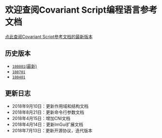 # 欢迎查阅Covariant Script编程语言参考文档
[点此查阅Covariant Script参考文档的最新版本](http://covscript.org/docs/latest)
## 历史版本
+ [`180801`(最新)](http://covscript.org/docs/180801/content)
+ [`180701`](http://covscript.org/docs/180701/content)
+ [`180401`](http://covscript.org/docs/180401/content)
## 更新日志
+ 2018年9月10日：更新作用域和结构文档
+ 2018年8月21日：更新命令行参数文档
+ 2018年4月15日：增加CNI文档
+ 2018年4月14日：更新ImGui扩展文档
+ 2018年7月13日：更新开源协议，迭代版本